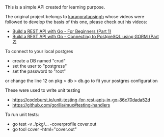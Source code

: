 This is a simple API created for learning purpose.

The original project belongs to [karanpratapsingh](https://github.com/karanpratapsingh) whose videos were followed to develop the basis of this one, please check out his videos:

-   [Build a REST API with Go - For Beginners (Part 1)](https://www.youtube.com/watch?v=bFYZrEuEDLE&t=0s&ab_channel=Karan)
-   [Build a REST API with Go - Connecting to PostgreSQL using GORM (Part 2)](https://www.youtube.com/watch?v=Yk5ZjKq4qDQ&ab_channel=Karan)

To connect to your local postgres

-   create a DB named "crud"
-   set the user to "postgress"
-   set the password to "root"

or change the line 12 on pkg > db > db.go to fit your postgres configuration

These were used to write unit testing

-   https://codeburst.io/unit-testing-for-rest-apis-in-go-86c70dada52d
-   https://github.com/gorilla/mux#testing-handlers

To run unit tests:

-   go test -v ./pkg/... -coverprofile cover.out
-   go tool cover -html="cover.out"
